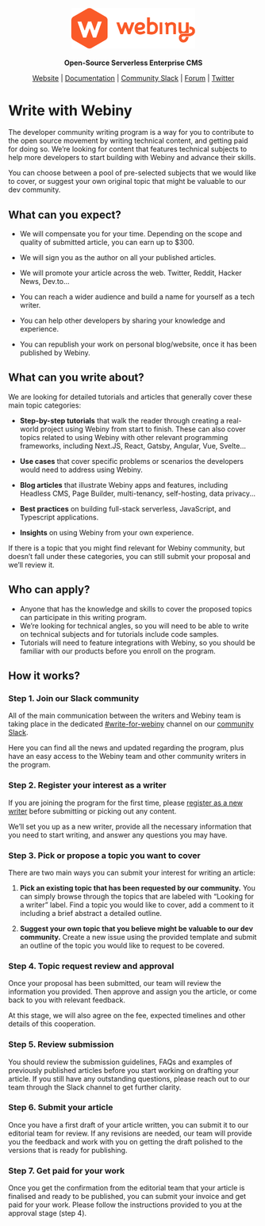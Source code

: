 <p align="center">
  <img src="./static/webiny-logo.svg" width="250">
  <br><br>
  <strong>Open-Source Serverless Enterprise CMS</strong>
</p>
<p align="center">
  <a href="https://www.webiny.com">Website</a> |
  <a href="https://www.webiny.com/docs/get-started/install-webiny">Documentation</a> |
  <a href="https://www.webiny.com/slack">Community Slack</a> |
  <a href="https://github.com/webiny/webiny-js/discussions">Forum</a> |
  <a href="https://twitter.com/WebinyCMS">Twitter</a>
</p>

# Write with Webiny

The developer community writing program is a way for you to contribute to the open source movement by writing technical content, and getting paid for doing so. We’re looking for content that features technical subjects to help more developers to start building with Webiny and advance their skills.

You can choose between a pool of pre-selected subjects that we would like to cover, or suggest your own original topic that might be valuable to our dev community. 

## What can you expect?

- We will compensate you for your time. Depending on the scope and quality of submitted article, you can earn up to $300.

- We will sign you as the author on all your published articles.

- We will promote your article across the web. Twitter, Reddit, Hacker News, Dev.to...

- You can reach a wider audience and build a name for yourself as a tech writer.

- You can help other developers by sharing your knowledge and experience.

- You can republish your work on personal blog/website, once it has been published by Webiny.


## **What can you write about?**

We are looking for detailed tutorials and articles that generally cover these main topic categories:

- **Step-by-step tutorials** that walk the reader through creating a real-world project using Webiny from start to finish. These can also cover topics related to using Webiny with other relevant programming frameworks, including Next.JS, React, Gatsby, Angular, Vue, Svelte…

- **Use cases** that cover specific problems or scenarios the developers would need to address using Webiny.

- **Blog articles** that illustrate Webiny apps and features, including Headless CMS, Page Builder, multi-tenancy, self-hosting, data privacy...

- **Best practices** on building full-stack serverless, JavaScript, and Typescript applications.

- **Insights** on using Webiny from your own experience.

If there is a topic that you might find relevant for Webiny community, but doesn’t fall under these categories, you can still submit your proposal and we’ll review it.


## Who can apply?

- Anyone that has the knowledge and skills to cover the proposed topics can participate in this writing program.
- We’re looking for technical angles, so you will need to be able to write on technical subjects and for tutorials include code samples.
- Tutorials will need to feature integrations with Webiny, so you should be familiar with our products before you enroll on the program.


## How it works?

### Step 1. Join our Slack community

All of the main communication between the writers and Webiny team is taking place in the dedicated [#write-for-webiny](https://www.webiny.com/slack/) channel on our [community Slack](https://www.webiny.com/slack/). 

Here you can find all the news and updated regarding the program, plus have an easy access to the Webiny team and other community writers in the program. 


### Step 2. Register your interest as a writer

If you are joining the program for the first time, please [register as a new writer](https://site.webiny.com/forms/write-with-webiny/) before submitting or picking out any content.

We’ll set you up as a new writer, provide all the necessary information that you need to start writing, and answer any questions you may have.


### Step 3. Pick or propose a topic you want to cover

There are two main ways you can submit your interest for writing an article: 

1. **Pick an existing topic that has been requested by our community.**
You can simply browse through the topics that are labeled with “Looking for a writer” label. Find a topic you would like to cover, add a comment to it including a brief abstract a detailed outline. 

2. **Suggest your own topic that you believe might be valuable to our dev community.** 
Create a new issue using the provided template and submit an outline of the topic you would like to request to be covered. 


### Step 4. Topic request review and approval

Once your proposal has been submitted, our team will review the information you provided. Then approve and assign you the article, or come back to you with relevant feedback. 

At this stage, we will also agree on the fee, expected timelines and other details of this cooperation. 


### Step 5. Review submission

You should review the submission guidelines, FAQs and examples of previously published articles before you start working on drafting your article. If you still have any outstanding questions, please reach out to our team through the Slack channel to get further clarity. 


### Step 6. Submit your article

Once you have a first draft of your article written, you can submit it to our editorial team for review. If any revisions are needed, our team will provide you the feedback and work with you on getting the draft polished to the versions that is ready for publishing. 


### Step 7. Get paid for your work

Once you get the confirmation from the editorial team that your article is finalised and ready to be published, you can submit your invoice and get paid for your work. Please follow the instructions provided to you at the approval stage (step 4).

